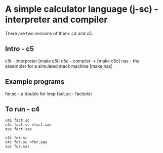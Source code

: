 # A simple calculator language (j-sc) - interpreter and compiler

There are two versions of them: c4 and c5.

## Intro - c5

c5i - interpreter [make c5i]
c5c - compiler -> [make c5c]
nas - the assembler for a simulated stack machine [make nas]

## Example programs

for.sc - a double for loop
fact.sc - factorial

## To run - c4

```
c4i fact.sc
c4c fact.sc >fact.sas
sas fact.sas

c4i for.sc
c4c for.sc >for.sas
sas for.sas
```
